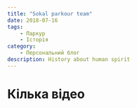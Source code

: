 ```yaml
---
title: "Sokal parkour team"
date: 2018-07-16
tags: 
    - Паркур
    - Історія
category: 
    - Персональний блог
description: History about human spirit
---
```


# Кілька відео